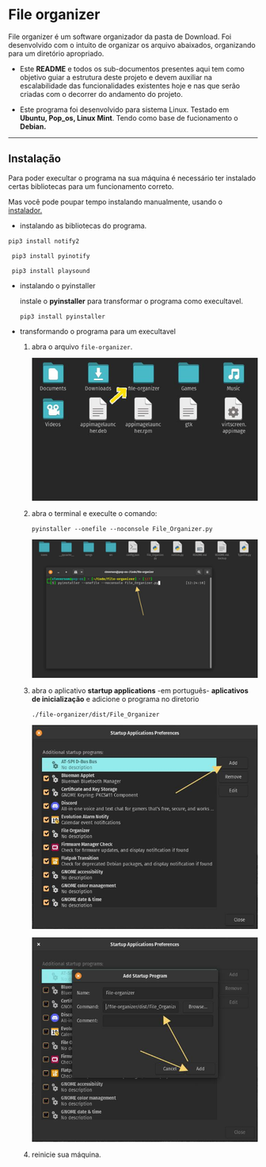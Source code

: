 <h1>File organizer</h1>
 
 
 
 File organizer é um software organizador da pasta de Download.
Foi desenvolvido com o intuito de organizar os arquivo abaixados, organizando para um diretório apropriado.


- Este <strong>README</strong> e todos os sub-documentos presentes aqui tem como objetivo guiar a estrutura deste projeto e devem auxiliar na escalabilidade das funcionalidades existentes hoje e nas que serão criadas com o decorrer do andamento do projeto.

- Este programa foi desenvolvido para sistema Linux. Testado em <strong>Ubuntu, Pop_os, Linux Mint</strong>. Tendo como base de fucionamento o <strong>Debian.</strong>

----
 
<h2>Instalação</h2>

Para poder execultar o programa na sua máquina é necessário ter instalado certas bibliotecas para um funcionamento correto.

Mas você pode poupar tempo instalando manualmente, usando o  <a href="https://github.com/thisiscleverson/installer-fileOrginazer.git">instalador.</a>

-  instalando as bibliotecas do programa.
 ```
 pip3 install notify2
 ```

```
 pip3 install pyinotify
```

```
 pip3 install playsound
```

- instalando o pyinstaller

	instale o <strong>pyinstaller</strong> para transformar o programa como execultavel.
	
	```
	pip3 install pyinstaller
	```
	

- transformando o programa para um execultavel
	
	1. abra o arquivo <code>file-organizer</code>.
		<p>
			<img src="/src/assets/file-organizer-img.jpg">
		</p>
	2. abra o terminal e execulte o comando:
		```
		pyinstaller --onefile --noconsole File_Organizer.py
		```
		<p>
			<img src="/src/assets/terminal.jpg">
		</p>
	3. abra o aplicativo <strong>startup applications</strong> -em português- <strong>aplicativos de inicialização</strong> e adicione o programa no diretorio 
		```
		./file-organizer/dist/File_Organizer
		```
		<p>
			<img src="/src/assets/startup-applications.jpg">
		</p>
		<p>
			<img src="/src/assets/startup-applications-add.jpg">
		</p>
	4. reinicie sua máquina.
	




 
 
